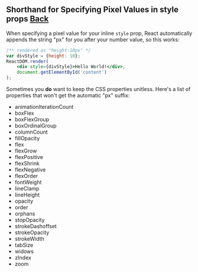 ## Shorthand for Specifying Pixel Values in style props [Back](./../react.md)

When specifying a pixel value for your inline `style` prop, React automatically appends the string "px" for you after your number value, so this works:

```jsx
/** rendered as "height:10px" */
var divStyle = {height: 10};
ReactDOM.render(
    <div style={divStyle}>Hello World!</div>,
    document.getElementById('content')
);
```

Sometimes you **do** want to keep the CSS properties unitless. Here's a list of properties that won't get the automatic "px" suffix:

- animationIterationCount
- boxFlex
- boxFlexGroup
- boxOrdinalGroup
- columnCount
- fillOpacity
- flex
- flexGrow
- flexPositive
- flexShrink
- flexNegative
- flexOrder
- fontWeight
- lineClamp
- lineHeight
- opacity
- order
- orphans
- stopOpacity
- strokeDashoffset
- strokeOpacity
- strokeWidth
- tabSize
- widows
- zIndex
- zoom
